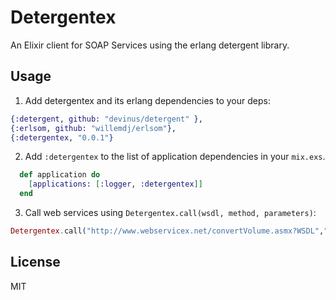 Detergentex
===========

An Elixir client for SOAP Services using the erlang detergent library.

## Usage
1) Add detergentex and its erlang dependencies to your deps:

```elixir
{:detergent, github: "devinus/detergent" },
{:erlsom, github: "willemdj/erlsom"},
{:detergentex, "0.0.1"}
```

2) Add `:detergentex` to the list of application dependencies in your `mix.exs`.

```elixir
  def application do
    [applications: [:logger, :detergentex]]
  end
```

3) Call web services using `Detergentex.call(wsdl, method, parameters)`:

```elixir
Detergentex.call("http://www.webservicex.net/convertVolume.asmx?WSDL","ChangeVolumeUnit", ["100","dry","centiliter"])
```

## License
MIT
